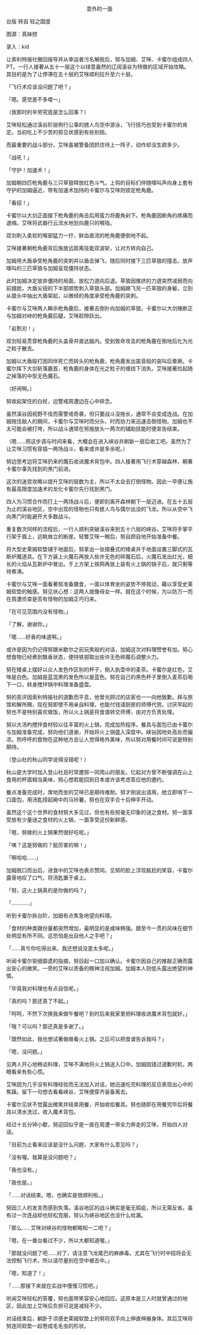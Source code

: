 <p align="center">意外的一面</p>

台版 转自 轻之国度

图源：真妹控

录入：kid

让索利特报社撤回报导并从幸运者污名解脱后，努与加姆、艾咪、卡蜜尔组成四人PT。一行人接著从五十一层这个以绿意盎然的辽阔溪谷为特徵的区域开始攻略。其目的是为了让停滞在五十层的艾咪顺利拉升至六十层。

「飞行术应该没问题了吧？」

「嗯。感觉差不多喽～」

（我那时的辛劳究竟是怎么回事？）

艾咪轻松通过溪谷阶层例行公事的掳人鸟空中游泳，飞行技巧也受到卡蜜尔的肯定。当初吃上不少苦的努见状感到有些别扭。

而最重要的战斗部分，艾咪虽被警备团抓住待上一阵子，动作却没生疏多少。

「战吼！」

「守护！加速术！」

加姆朝四匹枪角鹿与三只草狼释放红色斗气。上钩的目标们伴随嚎叫声向身上套有守护的加姆逼近，带有加速术加持的卡蜜尔与艾咪则锁定枪角鹿。

「看招！」

卡蜜尔以大剑正面接下枪角鹿的角击后用蛮力将鹿角剁下。枪角鹿因断角的疼痛而退缩。艾咪将武器行云流水地划向鹿只的喉咙。

双剑刺入柔软的喉部猛力一拧，鲜血直流的枪角鹿便倒地不起。

艾咪接著朝枪角鹿背后施放远距离技能双波斩，让对方转向自己。

加姆用大盾承受枪角鹿的突刺并以盾击弹飞，随后同时接下三匹草狼的撞击。放声嚎叫的三匹草狼与加姆呈现僵持状态。

此时加姆决定放弃僵持的局面，放松力道向后退。草狼因推挤的力道突然减弱而向前踉跄，大盾尖锐的下半部顺势刺入草狼头部。加姆踢飞另一匹草狼的身躯，立刻从狼头中抽出大盾架起，以微倾的角度承受枪角鹿的突刺。

卡蜜尔与艾咪两人瞬杀枪角鹿后，接著击倒扑向加姆的草狼。卡蜜尔以大剑捶断正与加姆对峙的枪角鹿后腿，艾咪趁隙跃出。

「岩割刃！」

双剑轻易贯穿枪角鹿的头盖骨并直达脑内。受到致命攻击的枪角鹿在倒地后化为光之粒子散去。

加姆以大盾殴打因同伴死亡而转头的枪角鹿，枪角鹿发出笛音般的哀叫后晕厥。卡蜜尔挥下大剑斩落鹿首，枪角鹿的身体在光之粒子的缠绕下消失。艾咪接著捡起随之掉落的中型无色魔石。

（好闲啊。）

努收起架住的白杖，边警戒周遭边在心中碎念。

虽然溪谷因视野不佳而需警戒奇袭，但只要战斗没拖长，通常不会变成连战。在加姆拖住敌人的期间，卡蜜尔与艾咪时而分头、时而协力来迅速击倒怪物。加姆也不太可能会被打垮，所以战斗通常在努施放头一两次的辅助技能时便宣告结束。

（嗯……照这步调与时间来看，大概会在进入峡谷并刷新一层后收工吧。虽然为了让艾咪习惯有穿插一两场战斗，看来或许是多余呢。）

努边思考边将艾咪扔来的魔石收进魔术背包中。四人接著用飞行术穿越森林，朝著卡蜜尔事先找到的黑门前进。

这次的迷宫攻略以提升艾咪的层数为主，所以不太会去打倒怪物。因此一早便让施有最高限度加速术的龙化卡蜜尔先行找到黑门。

四人为习惯合作而打上一两场战斗后，便即刻离开森林朝下一层迈进。在五十五层为止的溪谷地区，空中出现的怪物也只有掳人鸟与偶尔出没的飞龙。所以从空中飞向黑门时能避开大多数战斗。

重复数次同样的流程后，一行人顺利突破溪谷来到五十六层的峡谷。艾咪将手掌平行架于眉上，远眺耸立的断崖。轻瞥艾咪一眼后，努自顾自地开始准备中餐。

将大型史莱姆软垫铺于地面后，努拿出一张摺叠式的矮桌并于地面设置三脚式的瓦斯炉魔道具。在下方装上火魔石再放入些许无色的碎魔石后，火魔石发出红光，细长的火焰从瓦斯炉中冒出。于上方架上铁网再放上装有火上锅的锅子后，就只剩等待煮沸。

卡蜜尔与艾咪一面看著努准备膳食，一面以体育坐的姿势不停晃动，藉以享受史莱姆软垫的触感。努见状心想：这两人就像母女一样。就在这个时候，为以防万一而在周遭侦查是否有怪物的加姆正巧归来。

「在可见范围内没有怪物。」

「了解，谢谢你。」

「嗯……好香的味道啊。」

或许是因为仍记得努跟米歇尔之前玩笑般的对话，加姆这次对料理赞誉有加。努心想食物已经煮到飘香状态，便持铁钳取出些许无色碎魔石调整火力。

努在矮桌上摆好以众人发色作区别的杯子，倒入执壶中的麦茶。卡蜜尔是红色，艾咪是白色。加姆是蓝混黑的发色所以是蓝色。努在自己的黑色杯子里倒入麦茶后喝下一口，转身搅拌锅中料理准备盛盘。

努的恶评因索利特报社的道歉而平息，他曾光顾过的店家也一一向他致歉。拜与旅馆和解所赐，现在努即使不用亲自料理，也能付钱请厨房的师傅代劳。讨厌早起的努也不是特别喜欢做饭，所以火上锅是将食谱转交师傅，由对方负责处理。

努以大汤杓搅拌食材较以往丰富的火上锅，完成加热程序。餐具与面包已由卡蜜尔与加姆准备完成，努向他们道谢，开始将火上锅盛入深盘中。峡谷因地处高处而偏凉。热呼呼的食物在这种地方总让人觉得格外美味，所以努对用餐时间可说是特别期待。

（登山社的秋山同学说得没错呢！）

秋山是大学时加入登山社且时常邀努一同爬山的朋友。忆起对方曾不断强调在山上食用的杯面相当美味，努心想若能回到日本或许该考虑答应他的邀约。

餐点准备完成时，席地而坐的艾咪已是期待难耐。努才刚说出请用，她立即啃下一口面包，用汤匙捞起碗中的马铃薯。努也在双手合十后伸手开动。

虽然这个这个世界的食材努大多见过，但也有些努毫无印象的谜之食材。努一面享受放有少量谜之食材的火上锅，一面享受这份新鲜感。

「嗯，努做的火上锅果然很好吃呢。」

「咦？这是努做的？挺厉害的嘛！」

「啊哈哈……」

加姆脱口而出后，进食中的艾咪也表示赞同。见努的脸上浮现尴尬的笑容，卡蜜尔露骨地叹了口气，将汤匙置于桌上。

「努，这火上锅真的是你做的吗？」

「…………」

听到卡蜜尔拆台阶，加姆有点焦急地望向料理。

「食材的种类跟份量都突然增加，最明显的是咸味稍强。跟至今一贯的风味在细节处明显有所不同。这恐怕是出自他人之手吧？」

「……真亏你吃得出来。我还想说没差太多呢。」

听闻卡蜜尔钜细靡遗的指摘，努舀起一口加以确认。卡蜜尔因自己的推敲正确而露出安心的微笑。一旁的艾咪以责备的眼神注视加姆。加姆本人则低头露出绝望的神情。

「毕竟我对料理也有点自信呢。」

「真的吗？那还真了不起。」

「呵呵，不然下次换我来做午餐吧？到时后来我家里把料理收进魔术背包就好。」

「哦？可以吗？那还真是多谢了。」

「既然如此，我也想试著做做看火上锅。之后可以把食谱告诉我吗？」

「嗯，没问题。」

见两人开心地畅谈料理，艾咪不满地将火上锅送入口中。加姆因错过道歉时机，两眼看来有些心慌。

艾咪因为几乎没有料理经验而无法加入对话，她迅速吃完料理的反应表现出心中的焦躁。留下一句想去看看峡谷，艾咪便穿齐装备离去。

卡蜜尔见状不觉露出微笑并结束用餐，开始收拾餐具。努也随即在用餐完毕后将餐具以清水洗过，收入魔术背包。

经过十五分钟小歇，努迎回似乎是一直在周遭一带全力奔走的艾咪，开始四人对话。

「目前为止看来应该是没什么问题，大家有什么意见吗？」

「没有喔。我算是没问题吧？」

「我也没有。」

「我也是。」

「……对话结束。嗯，也确实是很顺利啦。」

努因三人的发言而感到失落。溪谷地区的战斗确实是毫无瑕疵，所以无需反省。虽有过一次连战却也轻松克服，努认为峡谷地区也没什么纰漏。

「那么……艾咪对峡谷的怪物都略知一二吧？」

「嗯，在一番台看过不少，所以大都知道喔。」

「那就没问题了吧……对了，请注意飞龙尾巴的麻痹毒。尤其在飞行时中招将会无法控制飞行术，所以请尽量别在空中被击中。」

「嗯，知道了！」

「……那接下来就在实战中慢慢习惯吧。」

听闻艾咪轻松的答覆，努也面带笑容安心地回应。这原本是三人时就曾通过的地区，因此加上艾咪后负担可说是减轻不少。

对话结束后，躺卧于凉感史莱姆软垫上的努将双手向上伸直伸展身体。其后艾咪将努连同软垫一起卷成毛毛虫的形状。


